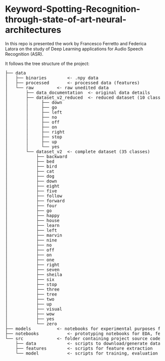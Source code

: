 # Keyword-Spotting-Recognition-through-state-of-art-neural-architectures

In this repo is presented the work by Francesco Ferretto and Federica Latora on the study of 
Deep Learning applications for Audio Speech Recognition (ASR). 

It follows the tree structure of the project: 
<pre>
├── data
│   ├── binaries		<- .npy data
│   ├── processed		<- processed data (features)
│   └── raw			<- raw unedited data
│       ├── data_documentation	<- original data details
│       ├── dataset_v2_reduced  <- reduced dataset (10 classes)
│       │     ├── down
│       │     ├── go
│       │     ├── left
│       │     ├── no
│       │     ├── off
│       │     ├── on
│       │     ├── right
│       │     ├── stop
│       │     ├── up
│       │     └── yes   
│       └── dataset_v2  <- complete dataset (35 classes)
│           ├── backward
│           ├── bed
│           ├── bird
│           ├── cat
│           ├── dog
│           ├── down
│           ├── eight
│           ├── five
│           ├── follow
│           ├── forward
│           ├── four
│           ├── go
│           ├── happy
│           ├── house
│           ├── learn
│           ├── left
│           ├── marvin
│           ├── nine
│           ├── no
│           ├── off
│           ├── on
│           ├── one
│           ├── right
│           ├── seven
│           ├── sheila
│           ├── six
│           ├── stop
│           ├── three
│           ├── tree
│           ├── two
│           ├── up
│           ├── visual
│           ├── wow
│           ├── yes
│           └── zero
├── models			<- notebooks for experimental purposes for modeling (comparison, ensemble, ...)
├── notebooks			<- prototyping notebooks for EDA, feature selection, ...
└── src				<- folder containing project source code
    ├── data			<- scripts to download/generate data
    ├── features		<- scripts for feature extraction
    └── model			<- scripts for training, evaluation and prediction
	
</pre>

